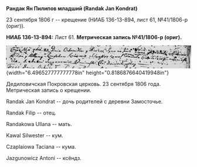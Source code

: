 **Рандак Ян Пилипов младший (Randak Jan Kondrat)**

23 сентября 1806 г -- крещение (НИАБ 136-13-894, лист 61, №41/1806-р
(ориг)).

**НИАБ 136-13-894:** Лист 61. **Метрическая запись №41/1806-р (ориг).**

![](./media/f98dde9a0f6c8ed010330f62d7b11526f2951a36.png){width="6.496527777777778in"
height="0.8186876640419948in"}

Дедиловичская Покровская церковь. 23 сентября 1806 года. Метрическая
запись о крещении.

Randak Jan Kondrat -- дочь родителей с деревни Замосточье.

Randak Filip -- отец.

Randakowa Ullana -- мать.

Kawal Silwester -- кум.

Czaplaiowa Taciana -- кума.

Jazgunowicz Antoni -- ксёндз.

